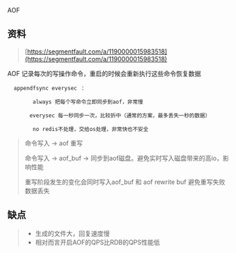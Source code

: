 AOF

## 资料

> [https://segmentfault.com/a/1190000015983518](https://segmentfault.com/a/1190000015983518)

AOF 记录每次的写操作命令，重启的时候会重新执行这些命令恢复数据

```
  appendfsync everysec ：

        always 把每个写命令立即同步到aof，非常慢

       everysec 每一秒同步一次，比较折中（通常的方案，最多丢失一秒的数据）

        no redis不处理，交给os处理，非常快也不安全
```

> 命令写入 -&gt; aof 重写
>
> 命令写入 -&gt; aof\_buf -&gt; 同步到aof磁盘。避免实时写入磁盘带来的高io，影响性能
>
> 重写阶段发生的变化会同时写入aof\_buf 和 aof rewrite buf 避免重写失败数据丢失

## 缺点

> * 生成的文件大，回复速度慢
> * 相对而言开启AOF的QPS比RDB的QPS性能低



